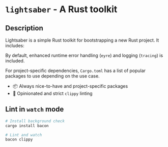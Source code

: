 # `lightsaber` - A Rust toolkit

## Description

Lightsaber is a simple Rust toolkit for bootstrapping a new Rust project. It includes:

By default, enhanced runtime error handling (`eyre`) and logging (`tracing`) is included. 

For project-specific dependencies, `Cargo.toml` has a list of popular packages to use depending on the use case.

- 📦 Always nice-to-have and project-specific packages
- 🚨 Opinionated and strict `clippy` linting

## Lint in `watch` mode

```sh
# Install background check
cargo install bacon

# Lint and watch
bacon clippy
```

